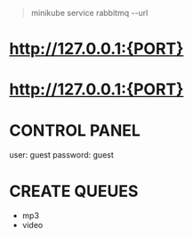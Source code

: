 >minikube service rabbitmq --url
# http://127.0.0.1:{PORT}
# http://127.0.0.1:{PORT}
# CONTROL PANEL
user: guest
password: guest
# CREATE QUEUES
- mp3
- video